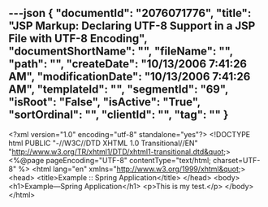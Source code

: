 ---json
{
  "documentId": "2076071776",
  "title": "JSP Markup: Declaring UTF-8 Support in a JSP File with UTF-8 Encoding",
  "documentShortName": "",
  "fileName": "",
  "path": "",
  "createDate": "10/13/2006 7:41:26 AM",
  "modificationDate": "10/13/2006 7:41:26 AM",
  "templateId": "",
  "segmentId": "69",
  "isRoot": "False",
  "isActive": "True",
  "sortOrdinal": "",
  "clientId": "",
  "tag": ""
}
---

&lt;?xml version=&quot;1.0&quot; encoding=&quot;utf-8&quot; standalone=&quot;yes&quot;?&gt;
&lt;!DOCTYPE html PUBLIC &quot;-//W3C//DTD XHTML 1.0 Transitional//EN&quot; &quot;http://www.w3.org/TR/xhtml1/DTD/xhtml1-transitional.dtd&quot;&gt;
&lt;%@page pageEncoding=&quot;UTF-8&quot; contentType=&quot;text/html; charset=UTF-8&quot; %&gt;
&lt;html lang=&quot;en&quot; xmlns=&quot;http://www.w3.org/1999/xhtml&quot;&gt;
&lt;head&gt;
    &lt;title&gt;Example :: Spring Application&lt;/title&gt;
&lt;/head&gt;
&lt;body&gt;
    &lt;h1&gt;Example—Spring Application&lt;/h1&gt;
    &lt;p&gt;This is my test.&lt;/p&gt;
&lt;/body&gt;
&lt;/html&gt;
